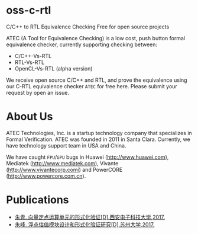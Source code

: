 # oss-c-rtl
C/C++ to RTL Equivalence Checking Free for open source projects

ATEC (A Tool for Equivalence Checking) is a low cost, push button formal equivalence checker, currently supporting checking between:
* C/C++-Vs-RTL
* RTL-Vs-RTL
* OpenCL-Vs-RTL (alpha version)

We receive open source C/C++ and RTL, and prove the equivalence using our C-RTL equivalence checker `ATEC` for free here. Please submit your request by open an issue.

# About Us
ATEC Technologies, Inc. is a startup technology company that specializes in Formal Verification. ATEC was founded in 2011 in Santa Clara. Currently, we have technology support team in USA and China.

We have caught `FPU`/`GPU` bugs in Huawei (http://www.huawei.com), Mediatek (http://www.mediatek.com), Vivante (http://www.vivantecorp.comi) and PowerCORE (http://www.powercore.com.cn).

# Publications

* [朱青. 向量定点运算单元的形式化验证[D].西安电子科技大学,2017.](http://kns.cnki.net/KCMS/detail/detail.aspx?dbcode=CMFD&dbname=CMFDTEMP&filename=1017297286.nh)
* [朱峰. 浮点估值模块设计和形式化验证研究[D].苏州大学,2017.](http://kns.cnki.net/KCMS/detail/detail.aspx?dbcode=CMFD&dbname=CMFDTEMP&filename=1018034267.nh)
